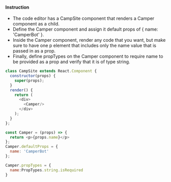 #### Instruction

* The code editor has a CampSite component that renders a Camper component as a child. 
* Define the Camper component and assign it default props of { name: 'CamperBot' }. 
* Inside the Camper component, render any code that you want, but make sure to have one p element that includes only the name value that is passed in as a prop. 
* Finally, define propTypes on the Camper component to require name to be provided as a prop and verify that it is of type string.


```js
class CampSite extends React.Component {
  constructor(props) {
    super(props);
  }
  render() {
    return (
      <div>
        <Camper/>
      </div>
    );
  }
};

const Camper = (props) => {
  return <p>{props.name}</p>
};
Camper.defaultProps = {
  name: 'CamperBot'
};

Camper.propTypes = {
  name:PropTypes.string.isRequired 
}
```
